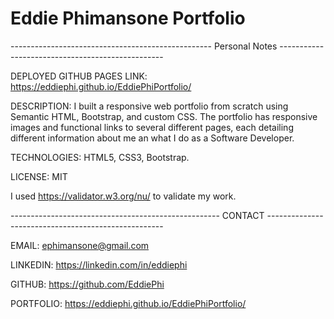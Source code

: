 # Eddie Phimansone Portfolio

-------------------------------------------------- Personal Notes -------------------------------------------------

DEPLOYED GITHUB PAGES LINK: https://eddiephi.github.io/EddiePhiPortfolio/

DESCRIPTION:
I built a responsive web portfolio from scratch using Semantic HTML, Bootstrap, and custom CSS. The portfolio has responsive images and functional links to several different pages, each detailing different information about me an what I do as a Software Developer.

TECHNOLOGIES: HTML5, CSS3, Bootstrap.

LICENSE: MIT

I used https://validator.w3.org/nu/ to validate my work.

---------------------------------------------------- CONTACT ----------------------------------------------------

EMAIL: ephimansone@gmail.com 

LINKEDIN: https://linkedin.com/in/eddiephi

GITHUB: https://github.com/EddiePhi

PORTFOLIO: https://eddiephi.github.io/EddiePhiPortfolio/






